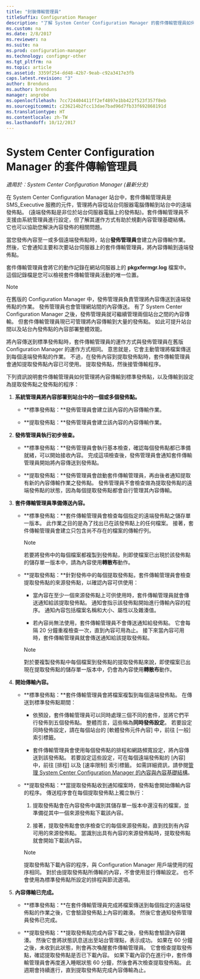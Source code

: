 ```yaml
---
title: "封裝傳輸管理員"
titleSuffix: Configuration Manager
description: "了解 System Center Configuration Manager 的套件傳輸管理員如何將內容從站台伺服器傳輸至遠端發佈點。"
ms.custom: na
ms.date: 2/8/2017
ms.reviewer: na
ms.suite: na
ms.prod: configuration-manager
ms.technology: configmgr-other
ms.tgt_pltfrm: na
ms.topic: article
ms.assetid: 3359f254-dd48-42b7-9eab-c92a3417e3fb
caps.latest.revision: "3"
author: Brenduns
ms.author: brenduns
manager: angrobe
ms.openlocfilehash: 7cc724404411ff2ef4897e1bb422f523f357f8eb
ms.sourcegitcommit: c236214b2fcc13dae7bad96d7fb33f692868191d
ms.translationtype: HT
ms.contentlocale: zh-TW
ms.lasthandoff: 10/12/2017
---
```

# <a name="package-transfer-manager-in-system-center-configuration-manager"></a>System Center Configuration Manager 的套件傳輸管理員

*適用於︰System Center Configuration Manager (最新分支)*

在 System Center Configuration Manager 站台中，套件傳輸管理員是 SMS_Executive 服務的元件，管理將內容從站台伺服器電腦傳輸到站台中的遠端發佈點。 (遠端發佈點是非位於站台伺服器電腦上的發佈點)。套件傳輸管理員不支援由系統管理員進行設定，但了解其運作方式有助於規劃內容管理基礎結構。 它也可以協助您解決內容發佈的相關問題。


當您發佈內容至一或多個遠端發佈點時，站台**發佈管理員**會建立內容傳輸作業。 然後，它會通知主要和次要站台伺服器上的套件傳輸管理員，將內容傳輸到遠端發佈點。

 套件傳輸管理員會將它的動作記錄在網站伺服器上的 **pkgxfermgr.log** 檔案中。 這個記錄檔是您可以檢視套件傳輸管理員活動的唯一位置。  

> [!NOTE]  
>  在舊版的 Configuration Manager 中，發佈管理員負責管理將內容傳送到遠端發佈點的作業。 發佈管理員也會管理網站間的內容傳送。 有了 System Center Configuration Manager 之後，發佈管理員就可繼續管理兩個站台之間的內容傳輸。 但套件傳輸管理員現已可管理將內容傳輸到大量的發佈點。 如此可提升站台間以及站台內發佈點的內容部署整體效能。  

將內容傳送到標準發佈點時，套件傳輸管理員的運作方式與發佈管理員在舊版 Configuration Manager 的運作方式相同。 意思就是，它會主動管理將檔案傳送到每個遠端發佈點的作業。 不過，在發佈內容到提取發佈點時，套件傳輸管理員會通知提取發佈點內容已可使用。 提取發佈點，然後接管傳輸程序。  

下列資訊說明套件傳輸管理員如何管理將內容傳輸到標準發佈點，以及傳輸到設定為提取發佈點之發佈點的程序：
1.  **系統管理員將內容部署到站台中的一個或多個發佈點。**  

    -   **標準發佈點：**發佈管理員會建立該內容的內容傳輸作業。  

    -   **提取發佈點：**發佈管理員會建立該內容的內容傳輸作業。  

2.  **發佈管理員執行初步檢查。**  

    -   **標準發佈點：**發佈管理員會執行基本檢查，確認每個發佈點都已準備就緒，可以開始接收內容。 完成這項檢查後，發佈管理員會通知套件傳輸管理員開始將內容傳送到發佈點。  

    -   **提取發佈點：**發佈管理員會啟動套件傳輸管理員，再由後者通知提取有新的內容傳輸作業之發佈點。 發佈管理員不會檢查做為提取發佈點的遠端發佈點的狀態，因為每個提取發佈點都會自行管理其內容傳輸。  

3.  **套件傳輸管理員準備傳送內容。**  

    -   **標準發佈點：**套件傳輸管理員會檢查每個指定的遠端發佈點之儲存單一版本。 此作業之目的是為了找出已在該發佈點上的任何檔案。 接著，套件傳輸管理員會建立只包含尚不存在的檔案的傳輸佇列。  

        > [!NOTE]  
        >  若要將發佈中的每個檔案都複製到發佈點，則即使檔案已出現於該發佈點的儲存單一版本中，請為內容使用**轉散布**動作。  

    -   **提取發佈點：**針對發佈中的每個提取發佈點，套件傳輸管理員會檢查提取發佈點的來源發佈點，以確認內容可供使用：  

        -   當內容在至少一個來源發佈點上可供使用時，套件傳輸管理員就會傳送通知給該提取發佈點。 通知會指示該發佈點開始進行傳輸內容的程序。 通知內容包括檔案名稱和大小、屬性以及雜湊值。  

        -   若內容尚無法使用，套件傳輸管理員不會傳送通知給發佈點。 它會每隔 20 分鐘重複檢查一次，直到內容可用為止。 接下來當內容可用時，套件傳輸管理員就會傳送通知給該提取發佈點。  

        > [!NOTE]  
        >  對於要複製發佈點中每個檔案到發佈點的提取發佈點來說，即使檔案已出現在提取發佈點的儲存單一版本中，仍會為內容使用**轉散布**動作。  

4.  **開始傳輸內容。**  

    -   **標準發佈點：**套件傳輸管理員會將檔案複製到每個遠端發佈點。 在傳送到標準發佈點期間：  

        -   依預設，套件傳輸管理員可以同時處理三個不同的套件，並將它們平行發佈到五個發佈點。 整體而言，這些稱為**同時發佈設定**。 若要設定同時發佈設定，請在每個站台的 [軟體發佈元件內容] 中，前往 [一般] 索引標籤。  

        -   套件傳輸管理員會使用每個發佈點的排程和網路頻寬設定，將內容傳送到該發佈點。 若要設定這些設定，可在每個遠端發佈點的 [內容] 中，前往 [排程] 以及 [速率限制] 索引標籤。 如需詳細資訊，請參閱[管理 System Center Configuration Manager 的內容與內容基礎結構](../../../core/servers/deploy/configure/manage-content-and-content-infrastructure.md)。  

    -   **提取發佈點：**當提取發佈點收到通知檔案時，發佈點會開始傳輸內容的程序。 傳送程序會在每個提取發佈點上獨立執行：  

        1.   提取發佈點會在內容發佈中識別其儲存單一版本中還沒有的檔案，並準備從其中一個來源發佈點下載該內容。  

        2.   接著，提取發佈點會依序檢查它的每個來源發佈點，直到找到有內容可用的來源發佈點。 當識別出具有內容的來源發佈點時，提取發佈點就會開始下載該內容。  

        > [!NOTE]  
        >  提取發佈點下載內容的程序，與 Configuration Manager 用戶端使用的程序相同。 對於由提取發佈點所傳輸的內容，不會使用並行傳輸設定。 也不會使用為標準發佈點所設定的排程與節流選項。  

5.  **內容傳輸已完成。**  

    -   **標準發佈點：**在套件傳輸管理員完成將檔案傳送到每個指定的遠端發佈點的作業之後，它會驗證發佈點上內容的雜湊。 然後它會通知發佈管理員發佈已完成。  

    -   **提取發佈點：**提取發佈點完成內容下載之後，發佈點會驗證內容雜湊。 然後它會將狀態訊息送出至站台管理點，表示成功。 如果在 60 分鐘之後，未收到此狀態，則會再次喚醒套件傳輸管理員。 它會檢查提取發佈點，確認提取發佈點是否已下載內容。 如果下載內容仍在進行中，套件傳輸管理員會再度進入睡眠狀態 60 分鐘，然後會再次檢查提取發佈點。 此週期會持續進行，直到提取發佈點完成內容傳輸為止。  
